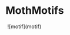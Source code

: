 # MothMotifs

<img src="https://github.com/oliviatessa/MothMotifs/blob/main/figs/motif_fig.jpg" alt="motif" width="1"/>
![motif](motif)


